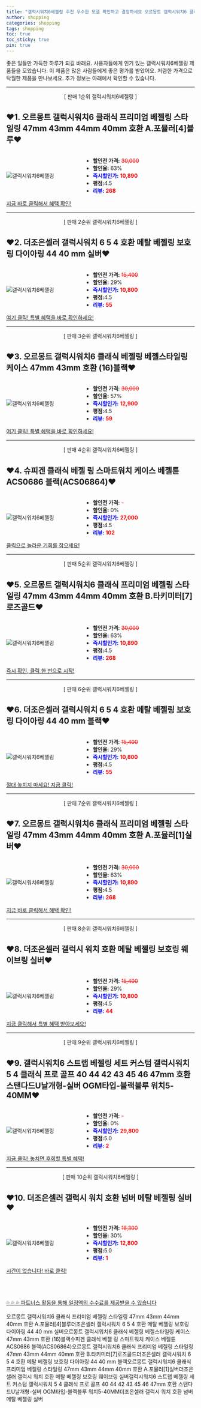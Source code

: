 ```yaml
---
title: "갤럭시워치6베젤링 추천 우수한 모델 확인하고 결정하세요 오르몽트 갤럭시워치6 클래식 프리미엄 베젤링"
author: shopping
categories: shopping
tags: shopping
toc: true
toc_sticky: true
pin: true
---
```

좋은 일들만 가득한 하루가 되길 바래요. 사용자들에게 인기 있는 갤럭시워치6베젤링 제품들을 모았습니다. 이 제품은 많은 사람들에게 좋은 평가를 받았어요. 저렴한 가격으로 탁월한 제품을 만나보세요. 추가 정보는 아래에서 확인할 수 있습니다.

---
<p class="toplist" style="margin: 0 auto; display: block; width: fit-content;">[ 판매 1순위 갤럭시워치6베젤링 ]</p>

<h2><strong>❤️1. 오르몽트 갤럭시워치6 클래식 프리미엄 베젤링 스타일링 47mm 43mm 44mm 40mm 호환 A.포뮬러[4]블루❤️</strong></h2>

<div style="display: flex; align-items: center;">
    <div style="flex: 0.4;">
        <img src="https://thumbnail10.coupangcdn.com/thumbnails/remote/230x230ex/image/vendor_inventory/dbb2/b3278e5843100f9a1655a939b3a7a480460354e034530f9bf1976839c245.jpg" alt="갤럭시워치6베젤링" style="max-width: 100%;">
    </div>
    <div style="flex: 0.6; margin-left: 10px;">
        <ul>
            <li><strong>할인전 가격:</strong> <del style="color: red;">30,000</del></li>
            <li><strong>할인율:</strong> 63%</li>
            <li><span style='color:blue'><strong>즉시할인가:</strong></span> <span style='color:red'><strong>10,890</strong></span></li>
            <li><strong>평점:</strong>4.5</li>
            <li><span style='color:blue'><strong>리뷰:</strong></span> <span style='color:red'><strong>268</strong></span></li>
        </ul>
    </div>
</div>
<div class="center">
    <a href="https://William4Davisa.github.io?lptag=AF9450613&subid=githubio&pageKey=7672798376&traceid=V0-153&itemId=20472729301&vendorItemId=87008492134" class="myButton">
        지금 바로 클릭해서 혜택 확인!
    </a>
</div>


---
<p class="toplist" style="margin: 0 auto; display: block; width: fit-content;">[ 판매 2순위 갤럭시워치6베젤링 ]</p>

<h2><strong>❤️2. 더조은셀러 갤럭시워치 6 5 4 호환 메탈 베젤링 보호링 다이아링 44 40 mm 실버❤️</strong></h2>

<div style="display: flex; align-items: center;">
    <div style="flex: 0.4;">
        <img src="https://thumbnail7.coupangcdn.com/thumbnails/remote/230x230ex/image/vendor_inventory/6344/72e0b7707d421adf1ae570b2e247f131f555892c936fc7f5d27c0d16197a.jpg" alt="갤럭시워치6베젤링" style="max-width: 100%;">
    </div>
    <div style="flex: 0.6; margin-left: 10px;">
        <ul>
            <li><strong>할인전 가격:</strong> <del style="color: red;">15,400</del></li>
            <li><strong>할인율:</strong> 29%</li>
            <li><span style='color:blue'><strong>즉시할인가:</strong></span> <span style='color:red'><strong>10,800</strong></span></li>
            <li><strong>평점:</strong>4.5</li>
            <li><span style='color:blue'><strong>리뷰:</strong></span> <span style='color:red'><strong>55</strong></span></li>
        </ul>
    </div>
</div>
<div class="center">
    <a href="https://William4Davisa.github.io?lptag=AF9450613&subid=githubio&pageKey=7518529261&traceid=V0-153&itemId=19714746583&vendorItemId=86819033618" class="myButton">
        여기 클릭! 특별 혜택을 바로 확인하세요!
    </a>
</div>


---
<p class="toplist" style="margin: 0 auto; display: block; width: fit-content;">[ 판매 3순위 갤럭시워치6베젤링 ]</p>

<h2><strong>❤️3. 오르몽트 갤럭시워치6 클래식 베젤링 베젤스타일링 케이스 47mm 43mm 호환 (16)블랙❤️</strong></h2>

<div style="display: flex; align-items: center;">
    <div style="flex: 0.4;">
        <img src="https://thumbnail6.coupangcdn.com/thumbnails/remote/230x230ex/image/vendor_inventory/88e8/b6267bd36052672b94842ebafcb853263c25235aff669abb1ad1b9d238e3.jpg" alt="갤럭시워치6베젤링" style="max-width: 100%;">
    </div>
    <div style="flex: 0.6; margin-left: 10px;">
        <ul>
            <li><strong>할인전 가격:</strong> <del style="color: red;">30,000</del></li>
            <li><strong>할인율:</strong> 57%</li>
            <li><span style='color:blue'><strong>즉시할인가:</strong></span> <span style='color:red'><strong>12,900</strong></span></li>
            <li><strong>평점:</strong>4.5</li>
            <li><span style='color:blue'><strong>리뷰:</strong></span> <span style='color:red'><strong>59</strong></span></li>
        </ul>
    </div>
</div>
<div class="center">
    <a href="https://William4Davisa.github.io?lptag=AF9450613&subid=githubio&pageKey=7658281857&traceid=V0-153&itemId=20395342120&vendorItemId=87367084062" class="myButton">
        여기 클릭! 특별 혜택을 바로 확인하세요!
    </a>
</div>


---
<p class="toplist" style="margin: 0 auto; display: block; width: fit-content;">[ 판매 4순위 갤럭시워치6베젤링 ]</p>

<h2><strong>❤️4. 슈피겐 클래식 베젤 링 스마트워치 케이스 베젤튠 ACS0686 블랙(ACS06864)❤️</strong></h2>

<div style="display: flex; align-items: center;">
    <div style="flex: 0.4;">
        <img src="https://thumbnail9.coupangcdn.com/thumbnails/remote/230x230ex/image/retail/images/2023/08/24/12/1/79089c20-3f48-472f-b708-3f0d0f6afa99.jpg" alt="갤럭시워치6베젤링" style="max-width: 100%;">
    </div>
    <div style="flex: 0.6; margin-left: 10px;">
        <ul>
            <li><strong>할인전 가격:</strong> <del style="color: red;">-</del></li>
            <li><strong>할인율:</strong> 0%</li>
            <li><span style='color:blue'><strong>즉시할인가:</strong></span> <span style='color:red'><strong>27,000</strong></span></li>
            <li><strong>평점:</strong>4.5</li>
            <li><span style='color:blue'><strong>리뷰:</strong></span> <span style='color:red'><strong>102</strong></span></li>
        </ul>
    </div>
</div>
<div class="center">
    <a href="https://William4Davisa.github.io?lptag=AF9450613&subid=githubio&pageKey=7551084517&traceid=V0-153&itemId=19872326455&vendorItemId=86973020261" class="myButton">
        클릭으로 놀라운 기회를 잡으세요!
    </a>
</div>


---
<p class="toplist" style="margin: 0 auto; display: block; width: fit-content;">[ 판매 5순위 갤럭시워치6베젤링 ]</p>

<h2><strong>❤️5. 오르몽트 갤럭시워치6 클래식 프리미엄 베젤링 스타일링 47mm 43mm 44mm 40mm 호환 B.타키미터[7]로즈골드❤️</strong></h2>

<div style="display: flex; align-items: center;">
    <div style="flex: 0.4;">
        <img src="https://thumbnail7.coupangcdn.com/thumbnails/remote/230x230ex/image/vendor_inventory/92c1/72f8efee22ab6886a6862367802c3a0c860341f2ee2087d17a07f6e374f6.jpg" alt="갤럭시워치6베젤링" style="max-width: 100%;">
    </div>
    <div style="flex: 0.6; margin-left: 10px;">
        <ul>
            <li><strong>할인전 가격:</strong> <del style="color: red;">30,000</del></li>
            <li><strong>할인율:</strong> 63%</li>
            <li><span style='color:blue'><strong>즉시할인가:</strong></span> <span style='color:red'><strong>10,890</strong></span></li>
            <li><strong>평점:</strong>4.5</li>
            <li><span style='color:blue'><strong>리뷰:</strong></span> <span style='color:red'><strong>268</strong></span></li>
        </ul>
    </div>
</div>
<div class="center">
    <a href="https://William4Davisa.github.io?lptag=AF9450613&subid=githubio&pageKey=7672798376&traceid=V0-153&itemId=20472729297&vendorItemId=87008492114" class="myButton">
        즉시 확인, 클릭 한 번으로 시작!
    </a>
</div>


---
<p class="toplist" style="margin: 0 auto; display: block; width: fit-content;">[ 판매 6순위 갤럭시워치6베젤링 ]</p>

<h2><strong>❤️6. 더조은셀러 갤럭시워치 6 5 4 호환 메탈 베젤링 보호링 다이아링 44 40 mm 블랙❤️</strong></h2>

<div style="display: flex; align-items: center;">
    <div style="flex: 0.4;">
        <img src="https://thumbnail8.coupangcdn.com/thumbnails/remote/230x230ex/image/vendor_inventory/adf9/1a7b0e0678b6b2d3da5be9997e6b21d60755b32f976f931431cc79463729.jpg" alt="갤럭시워치6베젤링" style="max-width: 100%;">
    </div>
    <div style="flex: 0.6; margin-left: 10px;">
        <ul>
            <li><strong>할인전 가격:</strong> <del style="color: red;">15,400</del></li>
            <li><strong>할인율:</strong> 29%</li>
            <li><span style='color:blue'><strong>즉시할인가:</strong></span> <span style='color:red'><strong>10,800</strong></span></li>
            <li><strong>평점:</strong>4.5</li>
            <li><span style='color:blue'><strong>리뷰:</strong></span> <span style='color:red'><strong>55</strong></span></li>
        </ul>
    </div>
</div>
<div class="center">
    <a href="https://William4Davisa.github.io?lptag=AF9450613&subid=githubio&pageKey=7518529261&traceid=V0-153&itemId=19714746584&vendorItemId=86819033600" class="myButton">
        절대 놓치지 마세요! 지금 클릭!
    </a>
</div>


---
<p class="toplist" style="margin: 0 auto; display: block; width: fit-content;">[ 판매 7순위 갤럭시워치6베젤링 ]</p>

<h2><strong>❤️7. 오르몽트 갤럭시워치6 클래식 프리미엄 베젤링 스타일링 47mm 43mm 44mm 40mm 호환 A.포뮬러[1]실버❤️</strong></h2>

<div style="display: flex; align-items: center;">
    <div style="flex: 0.4;">
        <img src="https://thumbnail10.coupangcdn.com/thumbnails/remote/230x230ex/image/vendor_inventory/dbb2/b3278e5843100f9a1655a939b3a7a480460354e034530f9bf1976839c245.jpg" alt="갤럭시워치6베젤링" style="max-width: 100%;">
    </div>
    <div style="flex: 0.6; margin-left: 10px;">
        <ul>
            <li><strong>할인전 가격:</strong> <del style="color: red;">30,000</del></li>
            <li><strong>할인율:</strong> 63%</li>
            <li><span style='color:blue'><strong>즉시할인가:</strong></span> <span style='color:red'><strong>10,890</strong></span></li>
            <li><strong>평점:</strong>4.5</li>
            <li><span style='color:blue'><strong>리뷰:</strong></span> <span style='color:red'><strong>268</strong></span></li>
        </ul>
    </div>
</div>
<div class="center">
    <a href="https://William4Davisa.github.io?lptag=AF9450613&subid=githubio&pageKey=7672798376&traceid=V0-153&itemId=20472729289&vendorItemId=87008492064" class="myButton">
        지금 바로 클릭해서 혜택 확인!
    </a>
</div>


---
<p class="toplist" style="margin: 0 auto; display: block; width: fit-content;">[ 판매 8순위 갤럭시워치6베젤링 ]</p>

<h2><strong>❤️8. 더조은셀러 갤럭시 워치 호환 메탈 베젤링 보호링 웨이브링 실버❤️</strong></h2>

<div style="display: flex; align-items: center;">
    <div style="flex: 0.4;">
        <img src="https://thumbnail9.coupangcdn.com/thumbnails/remote/230x230ex/image/vendor_inventory/6cb0/63c82de1666e3050b0b1d7ce06bd74ce4df0a306f81668f1c30bcb5005ba.jpg" alt="갤럭시워치6베젤링" style="max-width: 100%;">
    </div>
    <div style="flex: 0.6; margin-left: 10px;">
        <ul>
            <li><strong>할인전 가격:</strong> <del style="color: red;">15,400</del></li>
            <li><strong>할인율:</strong> 29%</li>
            <li><span style='color:blue'><strong>즉시할인가:</strong></span> <span style='color:red'><strong>10,800</strong></span></li>
            <li><strong>평점:</strong>4.5</li>
            <li><span style='color:blue'><strong>리뷰:</strong></span> <span style='color:red'><strong>44</strong></span></li>
        </ul>
    </div>
</div>
<div class="center">
    <a href="https://William4Davisa.github.io?lptag=AF9450613&subid=githubio&pageKey=6017293554&traceid=V0-153&itemId=21632816300&vendorItemId=88683788958" class="myButton">
        지금 클릭해서 특별 혜택 받아보세요!
    </a>
</div>


---
<p class="toplist" style="margin: 0 auto; display: block; width: fit-content;">[ 판매 9순위 갤럭시워치6베젤링 ]</p>

<h2><strong>❤️9. 갤럭시워치6 스트랩 베젤링 세트 커스텀 갤럭시워치 5 4 클래식 프로 골프 40 44 42 43 45 46 47mm 호환 스탠다드U날개형-실버 OGM타입-블랙블루 워치5-40MM❤️</strong></h2>

<div style="display: flex; align-items: center;">
    <div style="flex: 0.4;">
        <img src="https://thumbnail9.coupangcdn.com/thumbnails/remote/230x230ex/image/vendor_inventory/4559/253283926459103bd8669d60d5292abeb5f27b640364779a337c3bf71223.jpg" alt="갤럭시워치6베젤링" style="max-width: 100%;">
    </div>
    <div style="flex: 0.6; margin-left: 10px;">
        <ul>
            <li><strong>할인전 가격:</strong> <del style="color: red;">-</del></li>
            <li><strong>할인율:</strong> 0%</li>
            <li><span style='color:blue'><strong>즉시할인가:</strong></span> <span style='color:red'><strong>29,800</strong></span></li>
            <li><strong>평점:</strong>5.0</li>
            <li><span style='color:blue'><strong>리뷰:</strong></span> <span style='color:red'><strong>2</strong></span></li>
        </ul>
    </div>
</div>
<div class="center">
    <a href="https://William4Davisa.github.io?lptag=AF9450613&subid=githubio&pageKey=8029587014&traceid=V0-153&itemId=22446368004&vendorItemId=89490301079" class="myButton">
        지금 클릭! 놓치면 후회할 특별 혜택!
    </a>
</div>


---
<p class="toplist" style="margin: 0 auto; display: block; width: fit-content;">[ 판매 10순위 갤럭시워치6베젤링 ]</p>

<h2><strong>❤️10. 더조은셀러 갤럭시 워치 호환 넘버 메탈 베젤링 실버❤️</strong></h2>

<div style="display: flex; align-items: center;">
    <div style="flex: 0.4;">
        <img src="https://thumbnail6.coupangcdn.com/thumbnails/remote/230x230ex/image/vendor_inventory/1c8e/fbf859062692373e85c00742e38958123b3a0a7f1d1d70dd5d716338aef0.jpg" alt="갤럭시워치6베젤링" style="max-width: 100%;">
    </div>
    <div style="flex: 0.6; margin-left: 10px;">
        <ul>
            <li><strong>할인전 가격:</strong> <del style="color: red;">18,300</del></li>
            <li><strong>할인율:</strong> 30%</li>
            <li><span style='color:blue'><strong>즉시할인가:</strong></span> <span style='color:red'><strong>12,800</strong></span></li>
            <li><strong>평점:</strong>5.0</li>
            <li><span style='color:blue'><strong>리뷰:</strong></span> <span style='color:red'><strong>1</strong></span></li>
        </ul>
    </div>
</div>
<div class="center">
    <a href="https://William4Davisa.github.io?lptag=AF9450613&subid=githubio&pageKey=8232713293&traceid=V0-153&itemId=23696525132&vendorItemId=90721635592" class="myButton">
        시간이 없습니다! 바로 클릭!
    </a>
</div>

<br><br><br>[💦 💦 💦 파트너스 활동을 통해 일정액의 수수료를 제공받을 수 있습니다](https://link.coupang.com/a/bcpT2c)<br><br>오르몽트 갤럭시워치6 클래식 프리미엄 베젤링 스타일링 47mm 43mm 44mm 40mm 호환 A.포뮬러[4]블루더조은셀러 갤럭시워치 6 5 4 호환 메탈 베젤링 보호링 다이아링 44 40 mm 실버오르몽트 갤럭시워치6 클래식 베젤링 베젤스타일링 케이스 47mm 43mm 호환 (16)블랙슈피겐 클래식 베젤 링 스마트워치 케이스 베젤튠 ACS0686 블랙(ACS06864)오르몽트 갤럭시워치6 클래식 프리미엄 베젤링 스타일링 47mm 43mm 44mm 40mm 호환 B.타키미터[7]로즈골드더조은셀러 갤럭시워치 6 5 4 호환 메탈 베젤링 보호링 다이아링 44 40 mm 블랙오르몽트 갤럭시워치6 클래식 프리미엄 베젤링 스타일링 47mm 43mm 44mm 40mm 호환 A.포뮬러[1]실버더조은셀러 갤럭시 워치 호환 메탈 베젤링 보호링 웨이브링 실버갤럭시워치6 스트랩 베젤링 세트 커스텀 갤럭시워치 5 4 클래식 프로 골프 40 44 42 43 45 46 47mm 호환 스탠다드U날개형-실버 OGM타입-블랙블루 워치5-40MM더조은셀러 갤럭시 워치 호환 넘버 메탈 베젤링 실버